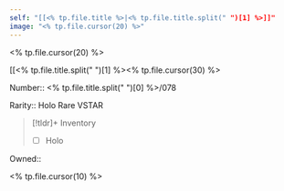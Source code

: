 ```yaml
---
self: "[[<% tp.file.title %>|<% tp.file.title.split(" ")[1] %>]]"
image: "<% tp.file.cursor(20) %>"
---
```


<% tp.file.cursor(20) %>

[[<% tp.file.title.split(" ")[1] %><% tp.file.cursor(30) %>

Number:: <% tp.file.title.split(" ")[0] %>/078

Rarity:: Holo Rare VSTAR

> [!tldr]+ Inventory
> - [ ] Holo

Owned:: 

<% tp.file.cursor(10) %>